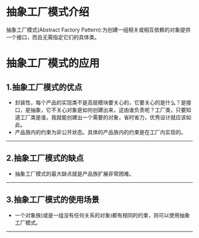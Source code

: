 # 抽象工厂模式介绍

抽象工厂模式(Abstract Factory Pattern):为创建一组相关或相互依赖的对象提供一个接口，而且无需指定它们的具体类。

# 抽象工厂模式的应用

## 1.抽象工厂模式的优点
- 封装性，每个产品的实现类不是高层模块要关心的，它要关心的是什么？是接口，是抽象，它不关心对象是如何创建出来，这由谁负责呢？工厂类，只要知道工厂类是谁，我就能创建出一个需要的对象，省时省力，优秀设计就应该如此。
- 产品族内的约束为非公开状态。具体的产品族内的约束是在工厂内实现的。

***

## 2.抽象工厂模式的缺点
- 抽象工厂模式的最大缺点就是产品族扩展非常困难。

***

## 3.抽象工厂模式的使用场景
- 一个对象族(或是一组没有任何关系的对象)都有相同的约束，则可以使用抽象工厂模式。

***